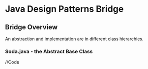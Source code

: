 # Java Design Patterns Bridge

## Bridge Overview

An abstraction and implementation are in different class hierarchies.

### Soda.java - the Abstract Base Class
//Code

### 
